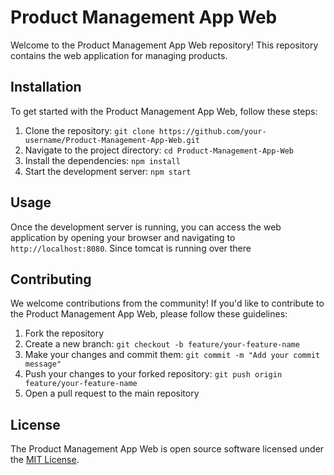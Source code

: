 # Product Management App Web

Welcome to the Product Management App Web repository! This repository contains the web application for managing products.

## Installation

To get started with the Product Management App Web, follow these steps:

1. Clone the repository: `git clone https://github.com/your-username/Product-Management-App-Web.git`
2. Navigate to the project directory: `cd Product-Management-App-Web`
3. Install the dependencies: `npm install`
4. Start the development server: `npm start`

## Usage

Once the development server is running, you can access the web application by opening your browser and navigating to `http://localhost:8080`. Since tomcat is running over there

## Contributing

We welcome contributions from the community! If you'd like to contribute to the Product Management App Web, please follow these guidelines:

1. Fork the repository
2. Create a new branch: `git checkout -b feature/your-feature-name`
3. Make your changes and commit them: `git commit -m "Add your commit message"`
4. Push your changes to your forked repository: `git push origin feature/your-feature-name`
5. Open a pull request to the main repository

## License

The Product Management App Web is open source software licensed under the [MIT License](LICENSE).
